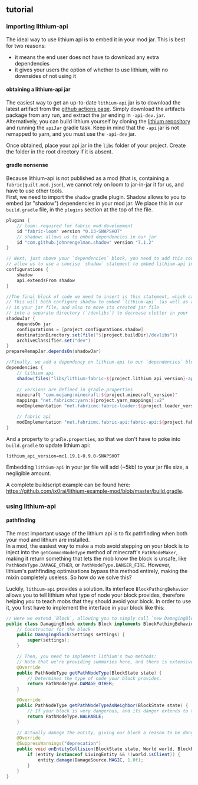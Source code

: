 ## tutorial

### importing lithium-api

The ideal way to use lithium api is to embed it in your mod jar. This is best for two reasons:
- it means the end user does not have to download any extra dependencies
- it gives your users the option of whether to use lithium, with no downsides of not using it

#### obtaining a lithium-api jar

The easiest way to get an up-to-date `lithium-api` jar is to download the latest artifact from the [github actions page](lithium_api_version=mc1.19.1-0.9.0-SNAPSHOT
). Simply download the artifacts package from any run, and extract the jar ending in `-api-dev.jar`.  
Alternatively, you can build lithium yourself by cloning the [lithium repository](https://github.com/CaffeineMC/lithium-fabric) and running the `apiJar` gradle task. Keep in mind that the `-api` jar is not remapped to yarn, and you must use the `-api-dev` jar.
  
Once obtained, place your api jar in the `libs` folder of your project. Create the folder in the root directory if it is absent.

#### gradle nonsense

Because lithium-api is not published as a mod (that is, containing a `fabric|quilt.mod.json`), we cannot rely on loom to jar-in-jar it for us, and have to use other tools.  
First, we need to import the `shadow` gradle plugin. Shadow allows to you to embed (or "shadow") dependencies
in your mod jar. We place this in our `build.gradle` file, in the `plugins` section at the top of the file.
```groovy
plugins {
    // loom: required for fabric mod development
    id "fabric-loom" version "0.13-SNAPSHOT"
    // shadow: allows us to embed dependencies in our jar
    id "com.github.johnrengelman.shadow" version "7.1.2"
}

// Next, just above your `dependencies` block, you need to add this code, which will
// allow us to use a concise `shadow` statement to embed lithium-api in our mod jar.
configurations {
    shadow
    api.extendsFrom shadow
}

//The final block of code we need to insert is this statement, which can go anywhere in your `build.gradle` file:
// This will both configure shadow to embed `lithium-api` (as well as any other dependencies you choose to shadow)
// in your jar file, and also to move its created jar file
// into a separate directory (`/devlibs`) to decrease clutter in your `/build/libs` directory.
shadowJar {
    dependsOn jar
    configurations = [project.configurations.shadow]
    destinationDirectory.set(file("${project.buildDir}/devlibs"))
    archiveClassifier.set("dev")
}
prepareRemapJar.dependsOn(shadowJar)

//Finally, we add a dependency on lithium-api to our `dependencies` block:
dependencies {
    // lithium api
    shadow(files("libs/lithium-fabric-${project.lithium_api_version}-api-dev.jar"))
    
    // versions are defined in gradle.properties
    minecraft "com.mojang:minecraft:${project.minecraft_version}"
    mappings "net.fabricmc:yarn:${project.yarn_mappings}:v2"
    modImplementation "net.fabricmc:fabric-loader:${project.loader_version}"

    // fabric api
    modImplementation "net.fabricmc.fabric-api:fabric-api:${project.fabric_version}"
}
```

And a property to `gradle.properties`, so that we don't have to poke into `build.gradle` to update lithium api:
```properties
lithium_api_version=mc1.19.1-0.9.0-SNAPSHOT
```
  
  
Embedding `lithium-api` in your jar file will add (~5kb) to your jar file size, a negligible amount.
  
A complete buildscript example can be found here: https://github.com/ix0rai/lithium-example-mod/blob/master/build.gradle.

### using lithium-api

#### pathfinding

The most important usage of the lithium api is to fix pathfinding when both your mod and lithium are installed.  
In a mod, the easiest way to make a mob avoid stepping on your block is to inject into the `getCommonNodeType` method of minecraft's `PathNodeMaker`,
making it return something that lets the mob know the block is unsafe, like `PathNodeType.DAMAGE_OTHER`, or `PathNodeType.DANGER_FIRE`.
However, lithium's pathfinding optimisations bypass this method entirely, making the mixin completely useless. So how do we solve this?
  
Luckily, `lithium-api` provides a solution. Its interface `BlockPathingBehavior` allows you to tell lithium what type of node your block provides, therefore
helping *you* to teach mobs that they should avoid your block. In order to use it, you first have to implement the interface in your block like this:

```java
// Here we extend `Block`, allowing you to simply call `new DamagingBlock()` instead of `new Block()` when creating the block object.
public class DamagingBlock extends Block implements BlockPathingBehavior {
    // Constructor for the block
    public DamagingBlock(Settings settings) {
        super(settings);
    }

    // Then, you need to implement lithium's two methods:
    // Note that we're providing summaries here, and there is extensive javadoc at https://github.com/CaffeineMC/lithium-fabric/blob/1.19.x/dev/src/api/java/me/jellysquid/mods/lithium/api/pathing/BlockPathingBehavior.java
    @Override
    public PathNodeType getPathNodeType(BlockState state) {
        // Determines the type of node your block provides.
        return PathNodeType.DAMAGE_OTHER;
    }

    @Override
    public PathNodeType getPathNodeTypeAsNeighbor(BlockState state) {
        // If your block is very dangerous, and its danger extends to the neighboring blocks, you want to return a dangerous type here.
        return PathNodeType.WALKABLE;
    }

    // Actually damage the entity, giving our block a reason to be dangerous.
    @Override
    @SuppressWarnings("deprecation")
    public void onEntityCollision(BlockState state, World world, BlockPos pos, Entity entity) {
        if (entity instanceof LivingEntity && !(world.isClient)) {
            entity.damage(DamageSource.MAGIC, 1.0f);
        }
    }
}
```